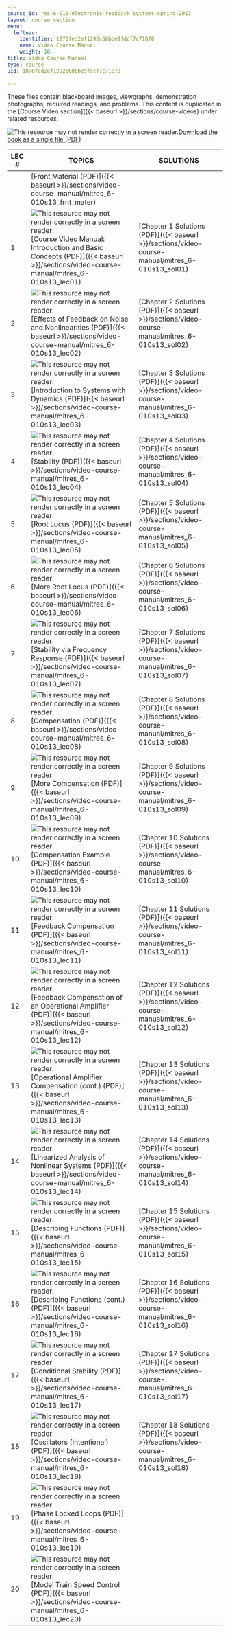 ```yaml
---
course_id: res-6-010-electronic-feedback-systems-spring-2013
layout: course_section
menu:
  leftnav:
    identifier: 1870fed2ef1292c68bbe9fdcf7c71870
    name: Video Course Manual
    weight: 10
title: Video Course Manual
type: course
uid: 1870fed2ef1292c68bbe9fdcf7c71870

---
```


These files contain blackboard images, viewgraphs, demonstration photographs, required readings, and problems. This content is duplicated in the [Course Video section]({{< baseurl >}}/sections/course-videos) under related resources.

![This resource may not render correctly in a screen reader.](/images/inacessible.gif)[Download the book as a single file (PDF)](/ans7870/RES/RES.6-010/MITRES_6-010S13_lecandsols.pdf)

| LEC # | TOPICS | SOLUTIONS |
| --- | --- | --- |
| &nbsp; | [Front Material (PDF)]({{< baseurl >}}/sections/video-course-manual/mitres_6-010s13_frnt_mater) | &nbsp; |
| 1 | ![This resource may not render correctly in a screen reader.](/images/inacessible.gif)[Course Video Manual: Introduction and Basic Concepts (PDF)]({{< baseurl >}}/sections/video-course-manual/mitres_6-010s13_lec01) | [Chapter 1 Solutions (PDF)]({{< baseurl >}}/sections/video-course-manual/mitres_6-010s13_sol01) |
| 2 | ![This resource may not render correctly in a screen reader.](/images/inacessible.gif)[Effects of Feedback on Noise and Nonlinearities (PDF)]({{< baseurl >}}/sections/video-course-manual/mitres_6-010s13_lec02) | [Chapter 2 Solutions (PDF)]({{< baseurl >}}/sections/video-course-manual/mitres_6-010s13_sol02) |
| 3 | ![This resource may not render correctly in a screen reader.](/images/inacessible.gif)[Introduction to Systems with Dynamics (PDF)]({{< baseurl >}}/sections/video-course-manual/mitres_6-010s13_lec03) | [Chapter 3 Solutions (PDF)]({{< baseurl >}}/sections/video-course-manual/mitres_6-010s13_sol03) |
| 4 | ![This resource may not render correctly in a screen reader.](/images/inacessible.gif)[Stability (PDF)]({{< baseurl >}}/sections/video-course-manual/mitres_6-010s13_lec04) | [Chapter 4 Solutions (PDF)]({{< baseurl >}}/sections/video-course-manual/mitres_6-010s13_sol04) |
| 5 | ![This resource may not render correctly in a screen reader.](/images/inacessible.gif)[Root Locus (PDF)]({{< baseurl >}}/sections/video-course-manual/mitres_6-010s13_lec05) | [Chapter 5 Solutions (PDF)]({{< baseurl >}}/sections/video-course-manual/mitres_6-010s13_sol05) |
| 6 | ![This resource may not render correctly in a screen reader.](/images/inacessible.gif)[More Root Locus (PDF)]({{< baseurl >}}/sections/video-course-manual/mitres_6-010s13_lec06) | [Chapter 6 Solutions (PDF)]({{< baseurl >}}/sections/video-course-manual/mitres_6-010s13_sol06) |
| 7 | ![This resource may not render correctly in a screen reader.](/images/inacessible.gif)[Stability via Frequency Response (PDF)]({{< baseurl >}}/sections/video-course-manual/mitres_6-010s13_lec07) | [Chapter 7 Solutions (PDF)]({{< baseurl >}}/sections/video-course-manual/mitres_6-010s13_sol07) |
| 8 | ![This resource may not render correctly in a screen reader.](/images/inacessible.gif)[Compensation (PDF)]({{< baseurl >}}/sections/video-course-manual/mitres_6-010s13_lec08) | [Chapter 8 Solutions (PDF)]({{< baseurl >}}/sections/video-course-manual/mitres_6-010s13_sol08) |
| 9 | ![This resource may not render correctly in a screen reader.](/images/inacessible.gif)[More Compensation (PDF)]({{< baseurl >}}/sections/video-course-manual/mitres_6-010s13_lec09) | [Chapter 9 Solutions (PDF)]({{< baseurl >}}/sections/video-course-manual/mitres_6-010s13_sol09) |
| 10 | ![This resource may not render correctly in a screen reader.](/images/inacessible.gif)[Compensation Example (PDF)]({{< baseurl >}}/sections/video-course-manual/mitres_6-010s13_lec10) | [Chapter 10 Solutions (PDF)]({{< baseurl >}}/sections/video-course-manual/mitres_6-010s13_sol10) |
| 11 | ![This resource may not render correctly in a screen reader.](/images/inacessible.gif)[Feedback Compensation (PDF)]({{< baseurl >}}/sections/video-course-manual/mitres_6-010s13_lec11) | [Chapter 11 Solutions (PDF)]({{< baseurl >}}/sections/video-course-manual/mitres_6-010s13_sol11) |
| 12 | ![This resource may not render correctly in a screen reader.](/images/inacessible.gif)[Feedback Compensation of an Operational Amplifier (PDF)]({{< baseurl >}}/sections/video-course-manual/mitres_6-010s13_lec12) | [Chapter 12 Solutions (PDF)]({{< baseurl >}}/sections/video-course-manual/mitres_6-010s13_sol12) |
| 13 | ![This resource may not render correctly in a screen reader.](/images/inacessible.gif)[Operational Amplifier Compensation (cont.) (PDF)]({{< baseurl >}}/sections/video-course-manual/mitres_6-010s13_lec13) | [Chapter 13 Solutions (PDF)]({{< baseurl >}}/sections/video-course-manual/mitres_6-010s13_sol13) |
| 14 | ![This resource may not render correctly in a screen reader.](/images/inacessible.gif)[Linearized Analysis of Nonlinear Systems (PDF)]({{< baseurl >}}/sections/video-course-manual/mitres_6-010s13_lec14) | [Chapter 14 Solutions (PDF)]({{< baseurl >}}/sections/video-course-manual/mitres_6-010s13_sol14) |
| 15 | ![This resource may not render correctly in a screen reader.](/images/inacessible.gif)[Describing Functions (PDF)]({{< baseurl >}}/sections/video-course-manual/mitres_6-010s13_lec15) | [Chapter 15 Solutions (PDF)]({{< baseurl >}}/sections/video-course-manual/mitres_6-010s13_sol15) |
| 16 | ![This resource may not render correctly in a screen reader.](/images/inacessible.gif)[Describing Functions (cont.) (PDF)]({{< baseurl >}}/sections/video-course-manual/mitres_6-010s13_lec16) | [Chapter 16 Solutions (PDF)]({{< baseurl >}}/sections/video-course-manual/mitres_6-010s13_sol16) |
| 17 | ![This resource may not render correctly in a screen reader.](/images/inacessible.gif)[Conditional Stability (PDF)]({{< baseurl >}}/sections/video-course-manual/mitres_6-010s13_lec17) | [Chapter 17 Solutions (PDF)]({{< baseurl >}}/sections/video-course-manual/mitres_6-010s13_sol17) |
| 18 | ![This resource may not render correctly in a screen reader.](/images/inacessible.gif)[Oscillators (Intentional) (PDF)]({{< baseurl >}}/sections/video-course-manual/mitres_6-010s13_lec18) | [Chapter 18 Solutions (PDF)]({{< baseurl >}}/sections/video-course-manual/mitres_6-010s13_sol18) |
| 19 | ![This resource may not render correctly in a screen reader.](/images/inacessible.gif)[Phase Locked Loops (PDF)]({{< baseurl >}}/sections/video-course-manual/mitres_6-010s13_lec19) | &nbsp; |
| 20 | ![This resource may not render correctly in a screen reader.](/images/inacessible.gif)[Model Train Speed Control (PDF)]({{< baseurl >}}/sections/video-course-manual/mitres_6-010s13_lec20) |